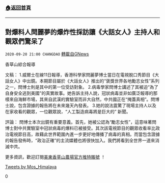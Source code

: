 ###  [:house:返回首頁](https://github.com/ourhimalayas/txt)
---

## 對爆料人閆麗夢的爆炸性採訪讓《大話女人》主持人和觀眾們驚呆了
`2020-09-20 21:00 CHANGDAO` [轉載自GNews](https://gnews.org/zh-hant/368427/)

香草山綜合報導





文稿： 
 1.威爾士在線11日報導，香港科學家閆麗夢博士當日在電視脫口秀節目《大話女人》中出鏡。本期節目屬於《大話女人》推出的“褒獎世界各地勵志女性”系列之一，閆博士則是其中的第一位受訪對象。 
 2.病毒學家閆博士講述了其被迫“為了自身安全逃到美國”的真實故事。她告訴主持人說，冠狀病毒並非如廣泛報導的那樣來自海鮮市場，其來自武漢的實驗室而非大自然，中共國正在“掩蓋真相”。閆博士說，包含證據的報告將在未來幾天內發表。 
 3.她的說法震驚了現場主持人以及在家收看的觀眾，一位觀眾說，“人工製造病毒將是巨大的” 新聞。

評論： 
閆博士本次出鏡有重要意義。首先，她被公認為“勵志女性”，這意味著閆博士對中共實驗室中冠狀病毒的爆料已被接受。其次該電視節目的觀眾收看率比政治電視節目高，故藉此世界範圍內進一步更好地傳播了病毒的真相。而當包含證據的報告發佈時，“政治正確”的主流媒體也將很快加入。我們將看到全世界一道來消滅中共。



更多資訊，歡迎訂閱[美東香草山農場官方推特賬號](https://twitter.com/Mos_Himalaya) ！

[Tweets by Mos\_Himalaya](https://twitter.com/Mos_Himalaya?ref_src=twsrc%5Etfw)

0
